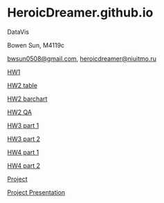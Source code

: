 # HeroicDreamer.github.io
DataVis

Bowen Sun, M4119c

bwsun0508@gmail.com, heroicdreamer@niuitmo.ru

[HW1](http://HeroicDreamer.github.io/hw1/hw1.html)

[HW2 table](http://HeroicDreamer.github.io/hw2/table.html)

[HW2 barchart](http://HeroicDreamer.github.io/hw2/table.html)

[HW2 QA](http://HeroicDreamer.github.io/hw2/QA.md)

[HW3 part 1](http://HeroicDreamer.github.io/hw3/part1/hw3p1.html)

[HW3 part 2](http://HeroicDreamer.github.io/hw3/part2/hw3p2.html)

[HW4 part 1](http://HeroicDreamer.github.io/hw4/part1/hw4p1.html)

[HW4 part 2](http://HeroicDreamer.github.io/hw4/part2/hw4p2.html)

[Project](http://HeroicDreamer.github.io/Project)

[Project Presentation](http://HeroicDreamer.github.io/Project/presentation.pdf)
